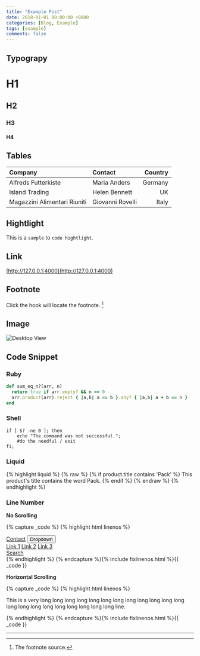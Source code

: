 ```yaml
---
title: "Example Post"
date: 2018-01-01 00:00:00 +0800
categories: [Blog, Example]
tags: [example]
comments: false
---
```



## Typograpy

# H1

<h2 data-toc-skip>H2</h2>

<h3 data-toc-skip>H3</h3>

#### H4


## Tables

|Company|Contact|Country|
|:---|:--|---:|
|Alfreds Futterkiste | Maria Anders | Germany
|Island Trading | Helen Bennett | UK
|Magazzini Alimentari Riuniti | Giovanni Rovelli | Italy

## Hightlight

This is a `sample` to `code hightlight`.

## Link

[http://127.0.0.1:4000](http://127.0.0.1:4000)


## Footnote

Click the hook will locate the footnote. [^footnote]


## Image

![Desktop View](/assets/img/sample/mockup.jpg)


## Code Snippet

### Ruby

```ruby
def sum_eq_n?(arr, n)
  return true if arr.empty? && n == 0
  arr.product(arr).reject { |a,b| a == b }.any? { |a,b| a + b == n }
end
```

### Shell

```shell
if [ $? -ne 0 ]; then
    echo "The command was not successful.";
    #do the needful / exit
fi;
```

### Liquid

{% highlight liquid %}
{% raw %}
{% if product.title contains 'Pack' %}
  This product's title contains the word Pack.
{% endif %}
{% endraw %}
{% endhighlight %}

### Line Number

**No Scrolling**

{% capture _code %}
{% highlight html linenos %}
<div class="sidenav">
  <a href="#contact">Contact</a>
  <button class="dropdown-btn">Dropdown 
    <i class="fa fa-caret-down"></i>
  </button>
  <div class="dropdown-container">
    <a href="#">Link 1</a>
    <a href="#">Link 2</a>
    <a href="#">Link 3</a>
  </div>
  <a href="#contact">Search</a>
</div>
{% endhighlight %}
{% endcapture %}{% include fixlinenos.html %}{{ _code }}

**Horizontal Scrolling**

{% capture _code %}
{% highlight html linenos %}
<div class="panel-group">
  <div class="panel panel-default">
    <div class="panel-heading" id="{{ category_name }}">
      <i class="far fa-folder"></i>
      <p>This is a very long long long long long long long long long long long long long long long long long long long long long line.</p>
      </a>
    </div>
  </div>
</div>
{% endhighlight %}
{% endcapture %}{% include fixlinenos.html %}{{ _code }}


***


[^footnote]: The footnote source.


